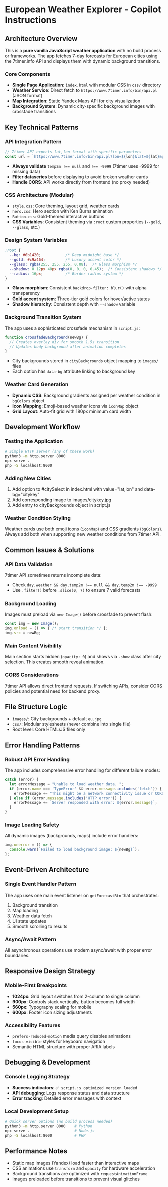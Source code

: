 # European Weather Explorer - Copilot Instructions

## Architecture Overview

This is a **pure vanilla JavaScript weather application** with no build process or frameworks. The app fetches 7-day forecasts for European cities using the 7timer.info API and displays them with dynamic background transitions.

### Core Components
- **Single Page Application**: `index.html` with modular CSS in `css/` directory
- **Weather Service**: Direct fetch to `https://www.7timer.info/bin/api.pl` (JSON format)
- **Map Integration**: Static Yandex Maps API for city visualization
- **Background System**: Dynamic city-specific background images with crossfade transitions

## Key Technical Patterns

### API Integration Pattern
```javascript
// 7timer API expects lat,lon format with specific parameters
const url = `https://www.7timer.info/bin/api.pl?lon=${lon}&lat=${lat}&product=civil&output=json`;
```
- **Always validate** `temp2m !== null` and `!== -9999` (7timer uses -9999 for missing data)
- **Filter dataseries** before displaying to avoid broken weather cards
- **Handle CORS**: API works directly from frontend (no proxy needed)

### CSS Architecture (Modular)
- `style.css`: Core theming, layout grid, weather cards
- `hero.css`: Hero section with Ken Burns animation
- `Button.css`: Gold-themed interactive buttons
- **CSS Variables**: Consistent theming via `:root` custom properties (`--gold`, `--glass`, etc.)

### Design System Variables
```css
:root {
  --bg: #0b1420;           /* Deep midnight base */
  --gold: #c9a464;         /* Luxury accent color */
  --glass: rgba(255, 255, 255, 0.08);  /* Glass morphism */
  --shadow: 0 12px 40px rgba(0, 0, 0, 0.45);  /* Consistent shadows */
  --radius: 16px;          /* Border radius system */
}
```
- **Glass morphism**: Consistent `backdrop-filter: blur()` with alpha transparency
- **Gold accent system**: Three-tier gold colors for hover/active states
- **Shadow hierarchy**: Consistent depth with `--shadow` variable

### Background Transition System
The app uses a sophisticated crossfade mechanism in `script.js`:
```javascript
function crossfadeBackground(newBg) {
  // Creates overlay div for smooth 1.5s transition
  // Updates body background after animation completes
}
```
- City backgrounds stored in `cityBackgrounds` object mapping to `images/` files
- Each option has `data-bg` attribute linking to background key

### Weather Card Generation
- **Dynamic CSS**: Background gradients assigned per weather condition in `bgColors` object
- **Icon Mapping**: Emoji-based weather icons via `iconMap` object
- **Grid Layout**: Auto-fit grid with 180px minimum card width

## Development Workflow

### Testing the Application
```bash
# Simple HTTP server (any of these work)
python3 -m http.server 8000
npx serve .
php -S localhost:8000
```

### Adding New Cities
1. Add option to #citySelect in index.html with value="lat,lon" and data-bg="citykey"
2. Add corresponding image to images/citykey.jpg
3. Add entry to cityBackgrounds object in script.js

### Weather Condition Styling
Weather cards use both emoji icons (`iconMap`) and CSS gradients (`bgColors`). Always add both when supporting new weather conditions from 7timer API.

## Common Issues & Solutions

### API Data Validation
7timer API sometimes returns incomplete data:
- Check `day.weather && day.temp2m !== null && day.temp2m !== -9999`
- Use `.filter()` before `.slice(0, 7)` to ensure 7 valid forecasts

### Background Loading
Images must preload via `new Image()` before crossfade to prevent flash:
```javascript
const img = new Image();
img.onload = () => { /* start transition */ };
img.src = newBg;
```

### Main Content Visibility
Main section starts hidden (`opacity: 0`) and shows via `.show` class after city selection. This creates smooth reveal animation.

### CORS Considerations
7timer API allows direct frontend requests. If switching APIs, consider CORS policies and potential need for backend proxy.

## File Structure Logic
- `images/`: City backgrounds + default `eu.jpg`
- `css/`: Modular stylesheets (never combine into single file)
- Root level: Core HTML/JS files only

## Error Handling Patterns

### Robust API Error Handling
The app includes comprehensive error handling for different failure modes:
```javascript
catch (error) {
  let errorMessage = "Unable to load weather data. ";
  if (error.name === 'TypeError' && error.message.includes('fetch')) {
    errorMessage += "This might be a network connectivity issue or CORS restriction.";
  } else if (error.message.includes('HTTP error')) {
    errorMessage += `Server responded with error: ${error.message}`;
  }
}
```

### Image Loading Safety
All dynamic images (backgrounds, maps) include error handlers:
```javascript
img.onerror = () => {
  console.warn(`Failed to load background image: ${newBg}`);
};
```

## Event-Driven Architecture

### Single Event Handler Pattern
The app uses one main event listener on `getForecastBtn` that orchestrates:
1. Background transition
2. Map loading
3. Weather data fetch
4. UI state updates
5. Smooth scrolling to results

### Async/Await Pattern
All asynchronous operations use modern async/await with proper error boundaries.

## Responsive Design Strategy

### Mobile-First Breakpoints
- **1024px**: Grid layout switches from 2-column to single column
- **900px**: Controls stack vertically, button becomes full width  
- **560px**: Typography scaling for mobile
- **600px**: Footer icon sizing adjustments

### Accessibility Features
- `prefers-reduced-motion` media query disables animations
- `focus-visible` styles for keyboard navigation
- Semantic HTML structure with proper ARIA labels

## Debugging & Development

### Console Logging Strategy
- **Success indicators**: `✅ script.js optimized version loaded`
- **API debugging**: Logs response status and data structure
- **Error tracking**: Detailed error messages with context

### Local Development Setup
```bash
# Quick server options (no build process needed)
python3 -m http.server 8000    # Python
npx serve .                    # Node.js
php -S localhost:8000          # PHP
```

## Performance Notes
- Static map images (Yandex) load faster than interactive maps
- CSS animations use `transform` and `opacity` for hardware acceleration
- Background transitions are optimized with `requestAnimationFrame`
- Images preloaded before transitions to prevent visual glitches